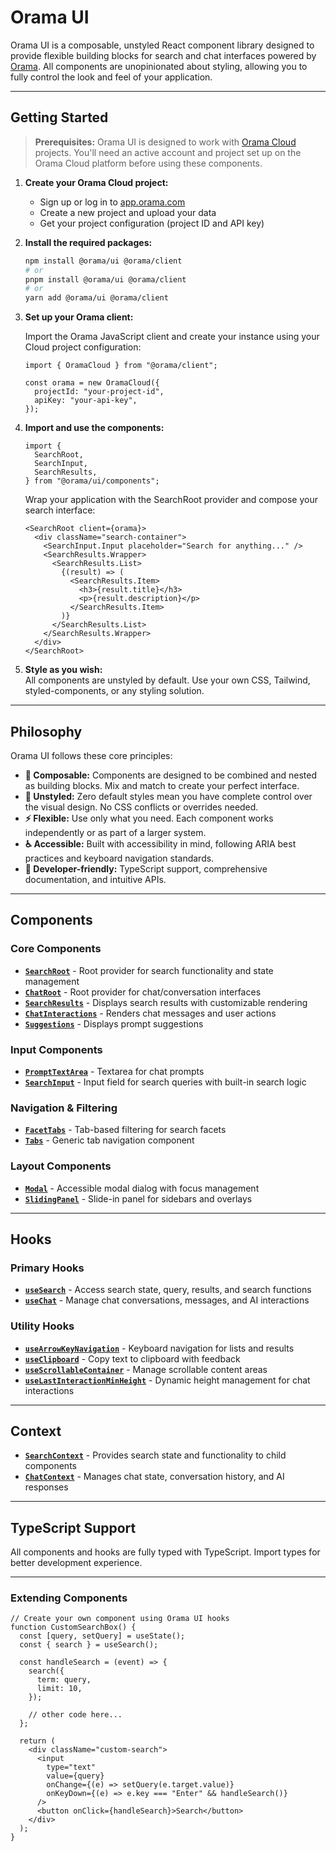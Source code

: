 # Orama UI

Orama UI is a composable, unstyled React component library designed to provide flexible building blocks for search and chat interfaces powered by [Orama](https://orama.com/). All components are unopinionated about styling, allowing you to fully control the look and feel of your application.

---

## Getting Started

> **Prerequisites:** Orama UI is designed to work with [Orama Cloud](https://app.orama.com) projects. You'll need an active account and project set up on the Orama Cloud platform before using these components.

1. **Create your Orama Cloud project:**
   - Sign up or log in to [app.orama.com](https://app.orama.com)
   - Create a new project and upload your data
   - Get your project configuration (project ID and API key)

2. **Install the required packages:**

   ```bash
   npm install @orama/ui @orama/client
   # or
   pnpm install @orama/ui @orama/client
   # or
   yarn add @orama/ui @orama/client
   ```

3. **Set up your Orama client:**

   Import the Orama JavaScript client and create your instance using your Cloud project configuration:

   ```tsx
   import { OramaCloud } from "@orama/client";

   const orama = new OramaCloud({
     projectId: "your-project-id",
     apiKey: "your-api-key",
   });
   ```

4. **Import and use the components:**

   ```tsx
   import {
     SearchRoot,
     SearchInput,
     SearchResults,
   } from "@orama/ui/components";
   ```

   Wrap your application with the SearchRoot provider and compose your search interface:

   ```tsx
   <SearchRoot client={orama}>
     <div className="search-container">
       <SearchInput.Input placeholder="Search for anything..." />
       <SearchResults.Wrapper>
         <SearchResults.List>
           {(result) => (
             <SearchResults.Item>
               <h3>{result.title}</h3>
               <p>{result.description}</p>
             </SearchResults.Item>
           )}
         </SearchResults.List>
       </SearchResults.Wrapper>
     </div>
   </SearchRoot>
   ```

5. **Style as you wish:**  
   All components are unstyled by default. Use your own CSS, Tailwind, styled-components, or any styling solution.

---

## Philosophy

Orama UI follows these core principles:

- **🧩 Composable:** Components are designed to be combined and nested as building blocks. Mix and match to create your perfect interface.
- **🎨 Unstyled:** Zero default styles mean you have complete control over the visual design. No CSS conflicts or overrides needed.
- **⚡ Flexible:** Use only what you need. Each component works independently or as part of a larger system.
- **♿ Accessible:** Built with accessibility in mind, following ARIA best practices and keyboard navigation standards.
- **🔧 Developer-friendly:** TypeScript support, comprehensive documentation, and intuitive APIs.

---

## Components

### Core Components

- **[`SearchRoot`](./docs/components/SearchRoot.md)** - Root provider for search functionality and state management
- **[`ChatRoot`](./docs/components/ChatRoot.md)** - Root provider for chat/conversation interfaces
- **[`SearchResults`](./docs/components/SearchResults.md)** - Displays search results with customizable rendering
- **[`ChatInteractions`](./docs/components/ChatInteractions.md)** - Renders chat messages and user actions
- **[`Suggestions`](./docs/components/Suggestions.md)** - Displays prompt suggestions

### Input Components

- **[`PromptTextArea`](./docs/components/PromptTextArea.md)** - Textarea for chat prompts
- **[`SearchInput`](./docs/components/SearchInput.md)** - Input field for search queries with built-in search logic

### Navigation & Filtering

- **[`FacetTabs`](./docs/components/FacetTabs.md)** - Tab-based filtering for search facets
- **[`Tabs`](./docs/components/Tabs.md)** - Generic tab navigation component

### Layout Components

- **[`Modal`](./docs/components/Modal.md)** - Accessible modal dialog with focus management
- **[`SlidingPanel`](./docs/components/SlidingPanel.md)** - Slide-in panel for sidebars and overlays

---

## Hooks

### Primary Hooks

- **[`useSearch`](./docs/hooks/useSearch.md)** - Access search state, query, results, and search functions
- **[`useChat`](./docs/hooks/useChat.md)** - Manage chat conversations, messages, and AI interactions

### Utility Hooks

- **[`useArrowKeyNavigation`](./docs/hooks/useArrowKeyNavigation.md)** - Keyboard navigation for lists and results
- **[`useClipboard`](./docs/hooks/useClipboard.md)** - Copy text to clipboard with feedback
- **[`useScrollableContainer`](./docs/hooks/useScrollableContainer.md)** - Manage scrollable content areas
- **[`useLastInteractionMinHeight`](./docs/hooks/useLastInteractionMinHeight.md)** - Dynamic height management for chat interactions

---

## Context

- **[`SearchContext`](./docs/context/SearchContext.md)** - Provides search state and functionality to child components
- **[`ChatContext`](./docs/context/ChatContext.md)** - Manages chat state, conversation history, and AI responses

---

## TypeScript Support

All components and hooks are fully typed with TypeScript. Import types for better development experience.

---

### Extending Components

```tsx
// Create your own component using Orama UI hooks
function CustomSearchBox() {
  const [query, setQuery] = useState();
  const { search } = useSearch();

  const handleSearch = (event) => {
    search({
      term: query,
      limit: 10,
    });

    // other code here...
  };

  return (
    <div className="custom-search">
      <input
        type="text"
        value={query}
        onChange={(e) => setQuery(e.target.value)}
        onKeyDown={(e) => e.key === "Enter" && handleSearch()}
      />
      <button onClick={handleSearch}>Search</button>
    </div>
  );
}
```

